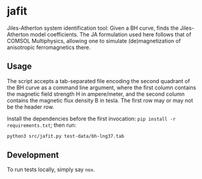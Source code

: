 # jafit

Jiles-Atherton system identification tool: Given a BH curve, finds the Jiles-Atherton model coefficients.
The JA formulation used here follows that of COMSOL Multiphysics,
allowing one to simulate (de)magnetization of anisotropic ferromagnetics there.

## Usage

The script accepts a tab-separated file encoding the second quadrant of the BH curve as a command line argument,
where the first column contains the magnetic field strength H in ampere/meter,
and the second column contains the magnetic flux density B in tesla.
The first row may or may not be the header row.

Install the dependencies before the first invocation: `pip install -r requirements.txt`;
then run:

```bash
python3 src/jafit.py test-data/bh-lng37.tab
```

## Development

To run tests locally, simply say `nox`.
